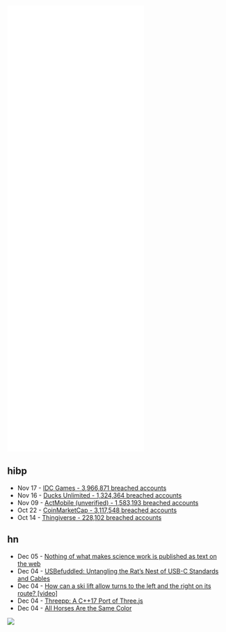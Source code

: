 ![Metrics](https://raw.githubusercontent.com/phixion/phixion/master/metrics.svg)

## hibp

<!--
for https://github.com/phixion/phixion/blob/main/.github/workflows/feeds.yml
-->
<!--START_SECTION:haveibeenpwnd-->
- Nov 17 - [IDC Games - 3,966,871 breached accounts](https://haveibeenpwned.com/PwnedWebsites#IDCGames)
- Nov 16 - [Ducks Unlimited - 1,324,364 breached accounts](https://haveibeenpwned.com/PwnedWebsites#DucksUnlimited)
- Nov 09 - [ActMobile (unverified) - 1,583,193 breached accounts](https://haveibeenpwned.com/PwnedWebsites#ActMobile)
- Oct 22 - [CoinMarketCap - 3,117,548 breached accounts](https://haveibeenpwned.com/PwnedWebsites#CoinMarketCap)
- Oct 14 - [Thingiverse - 228,102 breached accounts](https://haveibeenpwned.com/PwnedWebsites#Thingiverse)
<!--END_SECTION:haveibeenpwnd-->

## hn

<!--
for https://github.com/phixion/phixion/blob/main/.github/workflows/feeds.yml
-->
<!--START_SECTION:hn-->
- Dec 05 - [Nothing of what makes science work is published as text on the web](https://markusstrasser.org/p/bcd8bded-7136-4bb4-8f97-e8a3a7b6d926/)
- Dec 04 - [USBefuddled: Untangling the Rat’s Nest of USB-C Standards and Cables](https://tidbits.com/2021/12/03/usbefuddled-untangling-the-rats-nest-of-usb-c-standards-and-cables/)
- Dec 04 - [How can a ski lift allow turns to the left and the right on its route? [video]](https://www.youtube.com/watch?v=x4Av3jGKee8)
- Dec 04 - [Threepp: A C++17 Port of Three.js](https://github.com/markaren/threepp)
- Dec 04 - [All Horses Are the Same Color](https://jeremykun.com/2011/07/16/false-proof-all-horses-are-the-same-color/)
<!--END_SECTION:hn-->

<!--
for https://yhype.me
-->
![](https://hit.yhype.me/github/profile?user_id=13013670)
